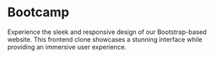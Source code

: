 # Bootcamp
Experience the sleek and responsive design of our Bootstrap-based website. This frontend clone showcases a stunning interface while providing an immersive user experience.
